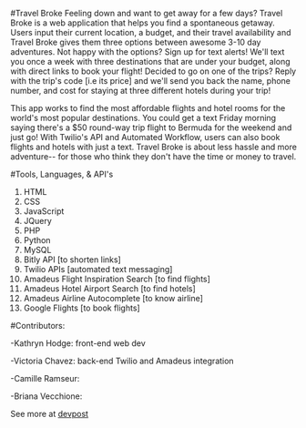 #Travel Broke
Feeling down and want to get away for a few days? Travel Broke is a web application that helps you find a spontaneous getaway. Users input their current location, a budget, and their travel availability and Travel Broke gives them three options between awesome 3-10 day adventures. Not happy with the options? Sign up for text alerts! We'll text you once a week with three destinations that are under your budget, along with direct links to book your flight! Decided to go on one of the trips? Reply with the trip's code [i.e its price] and we'll send you back the name, phone number, and cost for staying at three different hotels during your trip!

This app works to find the most affordable flights and hotel rooms for the world's most popular destinations. You could get a text Friday morning saying there's a $50 round-way trip flight to Bermuda for the weekend and just go! With Twilio's API and Automated Workflow, users can also book flights and hotels with just a text. Travel Broke is about less hassle and more adventure-- for those who think they don't have the time or money to travel.

#Tools, Languages, & API's
1. HTML
2. CSS
3. JavaScript
4. JQuery
5. PHP
6. Python
7.  MySQL
8. Bitly API [to shorten links]
9. Twilio APIs [automated text messaging]
10. Amadeus Flight Inspiration Search [to find flights]
11. Amadeus Hotel Airport Search [to find hotels]
12. Amadeus Airline Autocomplete [to know airline]
13. Google Flights [to book flights]

#Contributors:

-Kathryn Hodge: front-end web dev

-Victoria Chavez: back-end Twilio and Amadeus integration

-Camille Ramseur:

-Briana Vecchione:

See more at [devpost](http://devpost.com/software/mhacks2016-iw280e)
